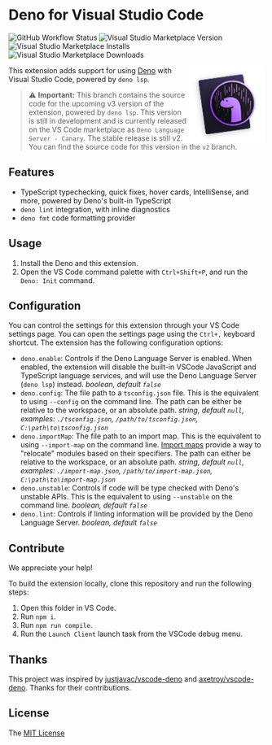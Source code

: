 # Deno for Visual Studio Code

![GitHub Workflow Status](https://img.shields.io/github/workflow/status/denoland/vscode_deno/ci)
![Visual Studio Marketplace Version](https://img.shields.io/visual-studio-marketplace/v/denoland.vscode-deno)
![Visual Studio Marketplace Installs](https://img.shields.io/visual-studio-marketplace/i/denoland.vscode-deno)
![Visual Studio Marketplace Downloads](https://img.shields.io/visual-studio-marketplace/d/denoland.vscode-deno)

<img align="right" src=https://raw.githubusercontent.com/denoland/vscode_deno/main/deno.png height="150px">

This extension adds support for using [Deno](https://deno.land) with Visual
Studio Code, powered by `deno lsp`.

> ⚠️ **Important:**
> This branch contains the source code for the upcoming v3 version of the
> extension, powered by `deno lsp`. This version is still in development
> and is currently released on the VS Code marketplace as
> `Deno Language Server - Canary`. The stable release is still v2. You can
> find the source code for this version in the `v2` branch.

## Features

- TypeScript typechecking, quick fixes, hover cards, IntelliSense, and more,
  powered by Deno's built-in TypeScript
- `deno lint` integration, with inline diagnostics <!--, quick fixes, and hover cards for lint rules-->
- `deno fmt` code formatting provider

## Usage

1. Install the Deno and this extension.
2. Open the VS Code command palette with `Ctrl+Shift+P`, and run the `Deno: Init`
   command.

## Configuration

You can control the settings for this extension through your VS Code settings
page. You can open the settings page using the `Ctrl+,` keyboard shortcut. The
extension has the following configuration options:

- `deno.enable`: Controls if the Deno Language Server is enabled. When enabled,
  the extension will disable the built-in VSCode JavaScript and TypeScript
  language services, and will use the Deno Language Server (`deno lsp`) instead.
  _boolean, default `false`_
- `deno.config`: The file path to a `tsconfig.json` file. This is the equivalent
  to using `--config` on the command line. The path can be either be relative to
  the workspace, or an absolute path.
  _string, default `null`, examples: `./tsconfig.json`, `/path/to/tsconfig.json`, `C:\path\to\tsconfig.json`_
- `deno.importMap`: The file path to an import map. This is the equivalent to using
  `--import-map` on the command line. [Import maps](https://github.com/WICG/import-maps#import-maps)
  provide a way to "relocate" modules based on their specifiers. The path can
  either be relative to the workspace, or an absolute path.
  _string, default `null`, examples: `./import-map.json`, `/path/to/import-map.json`, `C:\path\to\import-map.json`_
- `deno.unstable`: Controls if code will be type checked with Deno's unstable APIs.
  This is the equivalent to using `--unstable` on the command line.
  _boolean, default `false`_
- `deno.lint`: Controls if linting information will be provided by the Deno
  Language Server.
  _boolean, default `false`_

## Contribute

We appreciate your help!

To build the extension locally, clone this repository and run the following steps:

1. Open this folder in VS Code.
2. Run `npm i`.
3. Run `npm run compile`.
4. Run the `Launch Client` launch task from the VSCode debug menu.

## Thanks

This project was inspired by [justjavac/vscode-deno](https://github.com/justjavac/vscode-deno) and
[axetroy/vscode-deno](https://github.com/axetroy/vscode-deno). Thanks for their contributions.

## License

The [MIT License](LICENSE)
